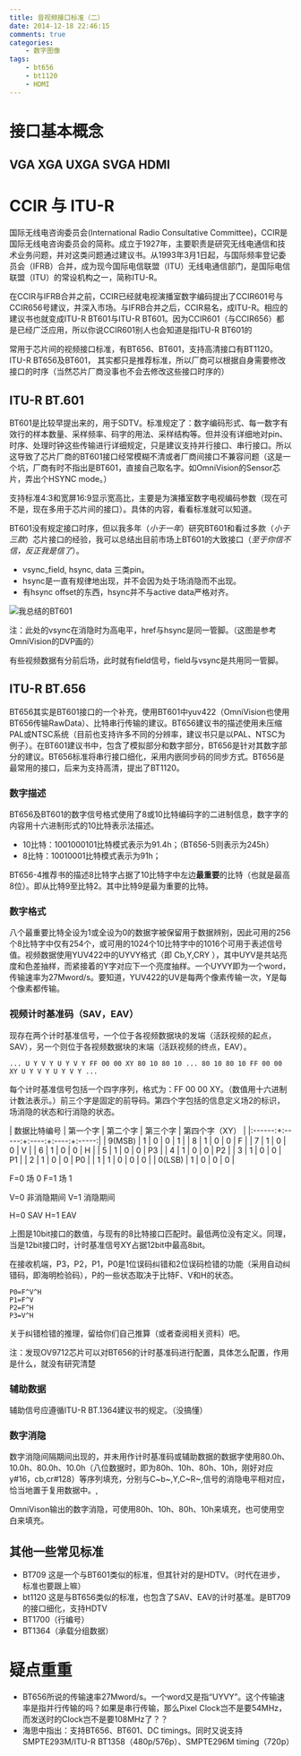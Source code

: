 ```yaml
---
title: 音视频接口标准（二）
date: 2014-12-18 22:46:15
comments: true
categories:
    - 数字图像
tags:
    - bt656
    - bt1120
    - HDMI
---
```



接口基本概念
==============

VGA XGA UXGA SVGA HDMI
--------------

CCIR 与 ITU-R
==============

国际无线电咨询委员会(International Radio Consultative Committee)，CCIR是国际无线电咨询委员会的简称。成立于1927年，主要职责是研究无线电通信和技术业务问题，并对这类问题通过建议书。从1993年3月1日起，与国际频率登记委员会（IFRB）合并，成为现今国际电信联盟（ITU）无线电通信部门，是国际电信联盟（ITU）的常设机构之一，简称ITU-R。

在CCIR与IFRB合并之前，CCIR已经就电视演播室数字编码提出了CCIR601号与CCIR656号建议，并深入市场。与IFRB合并之后，CCIR易名，成ITU-R。相应的建议书也就变成ITU-R BT601与ITU-R BT601。因为CCIR601（与CCIR656）都是已经广泛应用，所以你说CCIR601别人也会知道是指ITU-R BT601的

常用于芯片间的视频接口标准，有BT656、BT601，支持高清接口有BT1120。ITU-R BT656及BT601， 其实都只是推荐标准，所以厂商可以根据自身需要修改接口的时序（当然芯片厂商没事也不会去修改这些接口时序的）


ITU-R BT.601
--------------
BT601是比较早提出来的，用于SDTV。标准规定了：数字编码形式、每一数字有效行的样本数量、采样频率、码字的用法、采样结构等。但并没有详细地对pin、时序、处理时钟这些传输进行详细规定，只是建议支持并行接口、串行接口。所以这导致了芯片厂商的BT601接口经常模糊不清或者厂商间接口不兼容问题（这是一个坑，厂商有时不指出是BT601，直接自己取名字。如OmniVision的Sensor芯片，弄出个HSYNC mode。）

支持标准4:3和宽屏16:9显示宽高比，主要是为演播室数字电视编码参数（现在可不是，现在多用于芯片间的接口）。具体的内容，看看标准就可以知道。

BT601没有规定接口时序，但以我多年（*小于一年*）研究BT601和看过多款（*小于三款*）芯片接口的经验，我可以总结出目前市场上BT601的大致接口（*至于你信不信，反正我是信了*）。

* vsync_field, hsync, data 三类pin。
* hsync是一直有规律地出现，并不会因为处于场消隐而不出现。
* 有hsync offset的东西，hsync并不与active data严格对齐。

![我总结的BT601](../images/vi-BT601.png)

注：此处的vsync在消隐时为高电平，href与hsync是同一管脚。（这图是参考OmniVision的DVP画的）

有些视频数据有分前后场，此时就有field信号，field与vsync是共用同一管脚。

ITU-R BT.656
--------------

BT656其实是BT601接口的一个补充，使用BT601中yuv422（OmniVision也使用BT656传输RawData）、比特串行传输的建议。BT656建议书的描述使用未压缩PAL或NTSC系统（目前也支持许多不同的分辨率，建议书只是以PAL、NTSC为例子）。在BT601建议书中，包含了模拟部分和数字部分，BT656是针对其数字部分的建议。BT656标准将串行接口细化，采用内嵌同步码的同步方式。BT656是最常用的接口，后来为支持高清，提出了BT1120。

### 数字描述
BT656及BT601的数字信号格式使用了8或10比特编码字的二进制信息，数字字的内容用十六进制形式的10比特表示法描述。

* 10比特：1001000101比特模式表示为91.4h；（BT656-5则表示为245h）
* 8比特：10010001比特模式表示为91h；

BT656-4推荐书的描述8比特字占据了10比特字中左边**最重要**的比特（也就是最高8位）。即从比特9至比特2。其中比特9是最为重要的比特。

### 数字格式
八个最重要比特全设为1或全设为0的数据字被保留用于数据辨别，因此可用的256个8比特字中仅有254个，或可用的1024个10比特字中的1016个可用于表述信号值。视频数据使用YUV422中的UYVY格式（即 Cb,Y,CRY ），其中UYV是共站亮度和色差抽样，而紧接着的Y字对应下一个亮度抽样。一个UYVY即为一个word，传输速率为27Mword/s。要知道，YUV422的UV是每两个像素传输一次，Y是每个像素都传输。

### 视频计时基准码（SAV，EAV）
现存在两个计时基准信号，一个位于各视频数据块的发端（活跃视频的起点，SAV），另一个则位于各视频数据块的末端（活跃视频的终点，EAV）。

    ... U Y V Y U Y V Y FF 00 00 XY 80 10 80 10 ... 80 10 80 10 FF 00 00 XY U Y V Y U Y V Y ...

每个计时基准信号包括一个四字序列，格式为：FF 00 00 XY。（数值用十六进制计数法表示。）前三个字是固定的前导码。第四个字包括的信息定义场2的标识，场消隐的状态和行消隐的状态。

| 数据比特编号    | 第一个字   | 第二个字  | 第三个字  | 第四个字（XY）   |
|:------:+:-----:+:----:+:----:+:-----:|
|  9(MSB)   |  1  | 0  | 0  |  1  |
|  8   |  1  | 0  | 0  |  F  |
|  7   |  1  | 0  | 0  |  V  |
|  6   |  1  | 0  | 0  |  H  |
|  5   |  1  | 0  | 0  |  P3  |
|  4   |  1  | 0  | 0  |  P2  |
|  3   |  1  | 0  | 0  |  P1  |
|  2   |  1  | 0  | 0  |  P0  |
|  1   |  1  | 0  | 0  |  0  |
|  0(LSB)   |  1  | 0  | 0  |  0  |

F=0 场 0
F=1 场 1

V=0 非消隐期间
V=1 消隐期间

H=0 SAV
H=1 EAV

上图是10bit接口的数值，与现有的8比特接口匹配时。最低两位没有定义。同理，当是12bit接口时，计时基准信号XY占据12bit中最高8bit。

在接收机端，P3，P2，P1，P0是1位误码纠错和2位误码检错的功能（采用自动纠错码，即海明检验码），P的一些状态取决于比特F、V和H的状态。

    P0=F^V^H
    P1=F^V
    P2=F^H
    P3=V^H

关于纠错检错的推理，留给你们自己推算（或者查阅相关资料）吧。

注：发现OV9712芯片可以对BT656的计时基准码进行配置，具体怎么配置，作用是什么，就没有研究清楚

### 辅助数据
辅助信号应遵循ITU-R BT.1364建议书的规定。（没搞懂）

### 数字消隐
数字消隐间隔期间出现的，并未用作计时基准码或辅助数据的数据字使用80.0h、10.0h、80.0h、10.0h（八位数据时，即为80h、10h、80h、10h，刚好对应y#16，cb,cr#128）等序列填充，分别与C~b~,Y,C~R~,信号的消隐电平相对应，恰当地置于复用数据中。,

OmniVison输出的数字消隐，可使用80h、10h、80h、10h来填充，也可使用空白来填充。


其他一些常见标准
--------------

* BT709 这是一个与BT601类似的标准，但其针对的是HDTV。（时代在进步，标准也要跟上嘛）
* bt1120 这是与BT656类似的标准，也包含了SAV、EAV的计时基准。是BT709的接口细化，支持HDTV
* BT1700（行编号）
* BT1364（承载分组数据）


疑点重重
==============

* BT656所说的传输速率27Mword/s。一个word又是指“UYVY”。这个传输速率是指并行传输的吗？如果是串行传输，那么Pixel Clock岂不是要54MHz，而发送时的Clock岂不是要108MHz了？？
* 海思中指出：支持BT656、BT601、DC timings。同时又说支持SMPTE293M/ITU-R BT1358（480p/576p）、SMPTE296M timing（720p）
